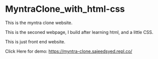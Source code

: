 # MyntraClone_with_html-css

This is the myntra clone website.

This is the seconed webpage, I build after learning html, and a little CSS. 

This is just front end website.

Click Here for demo: https://myntra-clone.sajeedsyed.repl.co/
